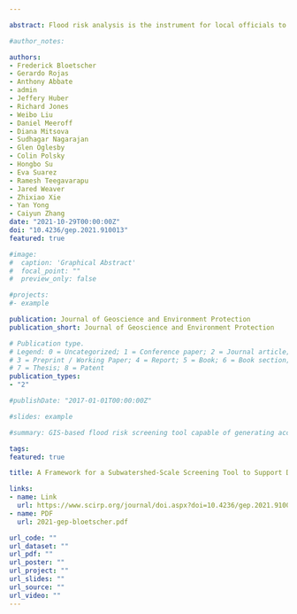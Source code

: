 ```yaml
---

abstract: Flood risk analysis is the instrument for local officials to create a sound strategy and adaptation plans for the impacts of inundation due to heavy rains, climate change and sea level rise. Hence, cities with aging infrastructure are retrofitting their stormwater management systems to mitigate the impacts. However determining the most at risk areas and the options for corrections is more challenging. As a result, there is an urgent need to develop a screening tool to analyze watersheds and identify the most at-risk areas. High-quality, open source data and sophisticated spatial analysis techniques allow engineers to create innovative ways to conduct watershed wide inundation analysis. In this study, the investigators developed a screening tool to identify at-risk properties by combining readily available data on topography, groundwater, surface water, tidal information for coastal communities, soils, open space, and rainfall data. Once the screening tool is developed, the means to identify and prioritize improvements to be funded with scarce capital funds is the next step. A tool box of solutions was developed to address flood risk and vulnerability. Testing of the screening tool was conducted in Broward County, Florida and shows encouraging results. Comparison with FEMA Flood maps and repetitive loss mapping indicates that the process works in a coastal community. The framework appears to be viable across cities that may be inundated with water due to sea-level rise, rainfall, runoff upstream, and other natural events.

#author_notes:

authors:
- Frederick Bloetscher
- Gerardo Rojas
- Anthony Abbate
- admin
- Jeffery Huber
- Richard Jones
- Weibo Liu
- Daniel Meeroff
- Diana Mitsova
- Sudhagar Nagarajan
- Glen Oglesby
- Colin Polsky
- Hongbo Su
- Eva Suarez
- Ramesh Teegavarapu
- Jared Weaver
- Zhixiao Xie
- Yan Yong
- Caiyun Zhang
date: "2021-10-29T00:00:00Z"
doi: "10.4236/gep.2021.910013"
featured: true

#image:
#  caption: 'Graphical Abstract'
#  focal_point: ""
#  preview_only: false

#projects:
#- example

publication: Journal of Geoscience and Environment Protection
publication_short: Journal of Geoscience and Environment Protection

# Publication type.
# Legend: 0 = Uncategorized; 1 = Conference paper; 2 = Journal article;
# 3 = Preprint / Working Paper; 4 = Report; 5 = Book; 6 = Book section;
# 7 = Thesis; 8 = Patent
publication_types:
- "2"

#publishDate: "2017-01-01T00:00:00Z"

#slides: example

#summary: GIS-based flood risk screening tool capable of generating accurate probabilistic inundation maps quickly while still detecting localized nuisance-destructive flood potential.

tags:
featured: true

title: A Framework for a Subwatershed-Scale Screening Tool to Support Development of Resiliency Solutions and Flood Protection Priority Areas in a Low-Lying Coastal Community

links:
- name: Link
  url: https://www.scirp.org/journal/doi.aspx?doi=10.4236/gep.2021.910013
- name: PDF
  url: 2021-gep-bloetscher.pdf

url_code: ""
url_dataset: ""
url_pdf: ""
url_poster: ""
url_project: ""
url_slides: ""
url_source: ""
url_video: ""
---
```

